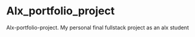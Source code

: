 # Alx_portfolio_project
Alx-portfolio-project. My personal final fullstack project as an alx student
